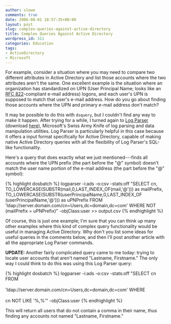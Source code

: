 ```yaml
---
author: slowe
comments: true
date: 2006-08-01 18:57:35+00:00
layout: post
slug: complex-queries-against-active-directory
title: Complex Queries Against Active Directory
wordpress_id: 311
categories: Education
tags:
- ActiveDirectory
- Microsoft
---
```


For example, consider a situation where you may need to compare two different attributes in Active Directory and list those accounts where the two attributes aren't the same. One excellent example is the situation where an organization has standardized on UPN (User Principal Name; looks like an [RFC 822](http://www.ietf.org/rfc/rfc0822.txt)-compliant e-mail address) logons, and each user's UPN is supposed to match that user's e-mail address. How do you go about finding those accounts where the UPN and primary e-mail address don't match?

It may be possible to do this with `dsquery`, but I couldn't find any way to make it happen. After trying for a while, I turned again to [Log Parser](http://www.logparser.com/) (download [here](http://www.microsoft.com/downloads/details.aspx?FamilyID=890cd06b-abf8-4c25-91b2-f8d975cf8c07&displaylang=en)), Microsoft's Swiss Army Knife of log parsing and data manipulation utilities. Log Parser is particularly helpful in this case because it offers a input format specifically for Active Directory, capable of making native Active Directory queries with all the flexibility of Log Parser's SQL-like functionality.

Here's a query that does exactly what we just mentioned---finds all accounts where the UPN prefix (the part before the "@" symbol) doesn't match the user name portion of the e-mail address (the part before the "@" symbol):

{% highlight dosbatch %}
logparser -i:ads -o:csv -stats:off "SELECT cn, 
TO_LOWERCASE(SUBSTR(mail,0,LAST_INDEX_OF(mail,'@'))) as mailPrefix, 
TO_LOWERCASE(SUBSTR(userPrincipalName,0,LAST_INDEX_OF 
(userPrincipalName,'@'))) as uPNPrefix 
FROM 'ldap://server.domain.com/cn=Users,dc=domain,dc=com' 
WHERE NOT (mailPrefix = uPNPrefix)" -objClass:user >> output.csv
{% endhighlight %}

Of course, this is just one example; I'm sure that you can think up many other examples where this kind of complex query functionality would be useful in managing Active Directory. Why don't you list some ideas for useful queries in the comments below, and then I'll post another article with all the appropriate Log Parser commands.

**UPDATE:** Another fairly complicated query came to me today: trying to locate user accounts that aren't named "Lastname, Firstname." The only way I could think to do this was using this Log Parser query:

{% highlight dosbatch %}
logparser -i:ads -o:csv -stats:off "SELECT cn FROM <br></br>
'ldap://server.domain.com/cn=Users,dc=domain,dc=com' WHERE <br></br>
cn NOT LIKE '%,%'" -objClass:user
{% endhighlight %}

This will return all users that do not contain a comma in their name, thus finding any accounts not named "Lastname, Firstname."
